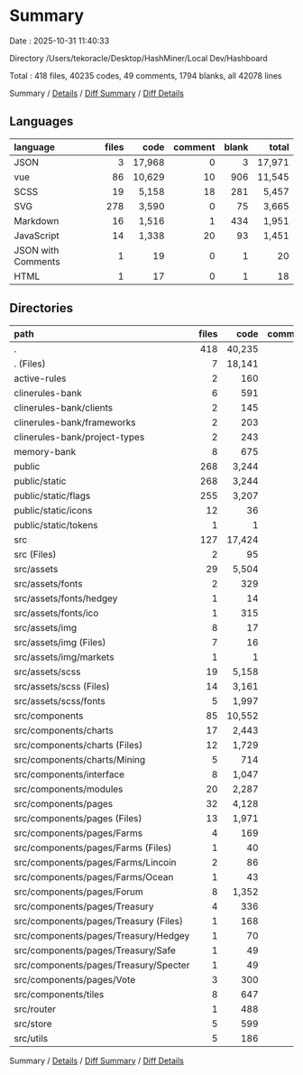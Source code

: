 # Summary

Date : 2025-10-31 11:40:33

Directory /Users/tekoracle/Desktop/HashMiner/Local Dev/Hashboard

Total : 418 files,  40235 codes, 49 comments, 1794 blanks, all 42078 lines

Summary / [Details](details.md) / [Diff Summary](diff.md) / [Diff Details](diff-details.md)

## Languages
| language | files | code | comment | blank | total |
| :--- | ---: | ---: | ---: | ---: | ---: |
| JSON | 3 | 17,968 | 0 | 3 | 17,971 |
| vue | 86 | 10,629 | 10 | 906 | 11,545 |
| SCSS | 19 | 5,158 | 18 | 281 | 5,457 |
| SVG | 278 | 3,590 | 0 | 75 | 3,665 |
| Markdown | 16 | 1,516 | 1 | 434 | 1,951 |
| JavaScript | 14 | 1,338 | 20 | 93 | 1,451 |
| JSON with Comments | 1 | 19 | 0 | 1 | 20 |
| HTML | 1 | 17 | 0 | 1 | 18 |

## Directories
| path | files | code | comment | blank | total |
| :--- | ---: | ---: | ---: | ---: | ---: |
| . | 418 | 40,235 | 49 | 1,794 | 42,078 |
| . (Files) | 7 | 18,141 | 3 | 68 | 18,212 |
| active-rules | 2 | 160 | 1 | 38 | 199 |
| clinerules-bank | 6 | 591 | 0 | 161 | 752 |
| clinerules-bank/clients | 2 | 145 | 0 | 39 | 184 |
| clinerules-bank/frameworks | 2 | 203 | 0 | 58 | 261 |
| clinerules-bank/project-types | 2 | 243 | 0 | 64 | 307 |
| memory-bank | 8 | 675 | 0 | 176 | 851 |
| public | 268 | 3,244 | 0 | 73 | 3,317 |
| public/static | 268 | 3,244 | 0 | 73 | 3,317 |
| public/static/flags | 255 | 3,207 | 0 | 73 | 3,280 |
| public/static/icons | 12 | 36 | 0 | 0 | 36 |
| public/static/tokens | 1 | 1 | 0 | 0 | 1 |
| src | 127 | 17,424 | 45 | 1,278 | 18,747 |
| src (Files) | 2 | 95 | 1 | 18 | 114 |
| src/assets | 29 | 5,504 | 18 | 283 | 5,805 |
| src/assets/fonts | 2 | 329 | 0 | 0 | 329 |
| src/assets/fonts/hedgey | 1 | 14 | 0 | 0 | 14 |
| src/assets/fonts/ico | 1 | 315 | 0 | 0 | 315 |
| src/assets/img | 8 | 17 | 0 | 2 | 19 |
| src/assets/img (Files) | 7 | 16 | 0 | 2 | 18 |
| src/assets/img/markets | 1 | 1 | 0 | 0 | 1 |
| src/assets/scss | 19 | 5,158 | 18 | 281 | 5,457 |
| src/assets/scss (Files) | 14 | 3,161 | 4 | 265 | 3,430 |
| src/assets/scss/fonts | 5 | 1,997 | 14 | 16 | 2,027 |
| src/components | 85 | 10,552 | 10 | 894 | 11,456 |
| src/components/charts | 17 | 2,443 | 1 | 174 | 2,618 |
| src/components/charts (Files) | 12 | 1,729 | 1 | 97 | 1,827 |
| src/components/charts/Mining | 5 | 714 | 0 | 77 | 791 |
| src/components/interface | 8 | 1,047 | 0 | 89 | 1,136 |
| src/components/modules | 20 | 2,287 | 9 | 214 | 2,510 |
| src/components/pages | 32 | 4,128 | 0 | 360 | 4,488 |
| src/components/pages (Files) | 13 | 1,971 | 0 | 188 | 2,159 |
| src/components/pages/Farms | 4 | 169 | 0 | 10 | 179 |
| src/components/pages/Farms (Files) | 1 | 40 | 0 | 7 | 47 |
| src/components/pages/Farms/Lincoin | 2 | 86 | 0 | 2 | 88 |
| src/components/pages/Farms/Ocean | 1 | 43 | 0 | 1 | 44 |
| src/components/pages/Forum | 8 | 1,352 | 0 | 121 | 1,473 |
| src/components/pages/Treasury | 4 | 336 | 0 | 37 | 373 |
| src/components/pages/Treasury (Files) | 1 | 168 | 0 | 13 | 181 |
| src/components/pages/Treasury/Hedgey | 1 | 70 | 0 | 18 | 88 |
| src/components/pages/Treasury/Safe | 1 | 49 | 0 | 3 | 52 |
| src/components/pages/Treasury/Specter | 1 | 49 | 0 | 3 | 52 |
| src/components/pages/Vote | 3 | 300 | 0 | 4 | 304 |
| src/components/tiles | 8 | 647 | 0 | 57 | 704 |
| src/router | 1 | 488 | 11 | 26 | 525 |
| src/store | 5 | 599 | 5 | 29 | 633 |
| src/utils | 5 | 186 | 0 | 28 | 214 |

Summary / [Details](details.md) / [Diff Summary](diff.md) / [Diff Details](diff-details.md)